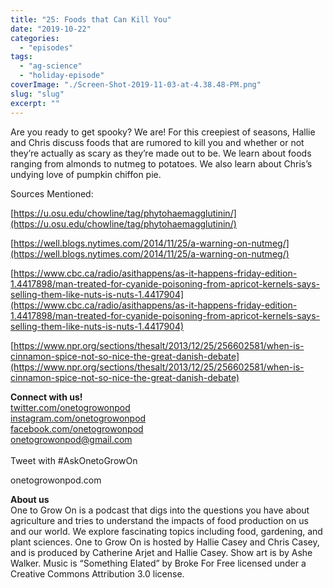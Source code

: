 ```yaml
---
title: "25: Foods that Can Kill You"
date: "2019-10-22"
categories: 
  - "episodes"
tags: 
  - "ag-science"
  - "holiday-episode"
coverImage: "./Screen-Shot-2019-11-03-at-4.38.48-PM.png"
slug: "slug"
excerpt: ""
---
```


Are you ready to get spooky? We are! For this creepiest of seasons, Hallie and Chris discuss foods that are rumored to kill you and whether or not they’re actually as scary as they’re made out to be. We learn about foods ranging from almonds to nutmeg to potatoes. We also learn about Chris’s undying love of pumpkin chiffon pie.

Sources Mentioned:

[https://u.osu.edu/chowline/tag/phytohaemagglutinin/](https://u.osu.edu/chowline/tag/phytohaemagglutinin/)

[https://well.blogs.nytimes.com/2014/11/25/a-warning-on-nutmeg/](https://well.blogs.nytimes.com/2014/11/25/a-warning-on-nutmeg/)

[https://www.cbc.ca/radio/asithappens/as-it-happens-friday-edition-1.4417898/man-treated-for-cyanide-poisoning-from-apricot-kernels-says-selling-them-like-nuts-is-nuts-1.4417904](https://www.cbc.ca/radio/asithappens/as-it-happens-friday-edition-1.4417898/man-treated-for-cyanide-poisoning-from-apricot-kernels-says-selling-them-like-nuts-is-nuts-1.4417904)

[https://www.npr.org/sections/thesalt/2013/12/25/256602581/when-is-cinnamon-spice-not-so-nice-the-great-danish-debate](https://www.npr.org/sections/thesalt/2013/12/25/256602581/when-is-cinnamon-spice-not-so-nice-the-great-danish-debate)

**Connect with us!**  
[twitter.com/onetogrowonpod](https://twitter.com/onetogrowonpod)  
[instagram.com/onetogrowonpod  
](https://instagram.com/onetogrowonpod)[facebook.com/onetogrowonpod  
](https://facebook.com/onetogrowonpod)[onetogrowonpod@gmail.com  
](mailto:onetogrowonpod@gmail.com)  
Tweet with #AskOnetoGrowOn

onetogrowonpod.com

**About us**  
One to Grow On is a podcast that digs into the questions you have about agriculture and tries to understand the impacts of food production on us and our world. We explore fascinating topics including food, gardening, and plant sciences. One to Grow On is hosted by Hallie Casey and Chris Casey, and is produced by Catherine Arjet and Hallie Casey. Show art is by Ashe Walker. Music is “Something Elated” by Broke For Free licensed under a Creative Commons Attribution 3.0 license.

